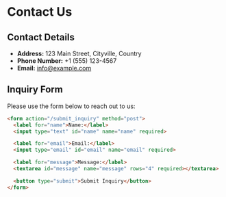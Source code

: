 # Contact Us

## Contact Details

- **Address:** 123 Main Street, Cityville, Country
- **Phone Number:** +1 (555) 123-4567
- **Email:** info@example.com

## Inquiry Form

Please use the form below to reach out to us:

```html
<form action="/submit_inquiry" method="post">
  <label for="name">Name:</label>
  <input type="text" id="name" name="name" required>

  <label for="email">Email:</label>
  <input type="email" id="email" name="email" required>

  <label for="message">Message:</label>
  <textarea id="message" name="message" rows="4" required></textarea>

  <button type="submit">Submit Inquiry</button>
</form>
